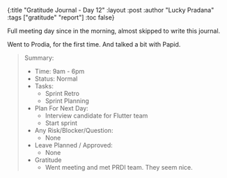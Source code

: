 {:title "Gratitude Journal - Day 12"
:layout :post
:author "Lucky Pradana"   
:tags  ["gratitude" "report"]
:toc false}

Full meeting day since in the morning, almost skipped to write this journal.

Went to Prodia, for the first time. And talked a bit with Papid.   

> Summary:
> - Time: 9am - 6pm
> - Status: Normal
> - Tasks: 
>   - Sprint Retro
>   - Sprint Planning
> - Plan For Next Day:
>   - Interview candidate for Flutter team
>   - Start sprint 
> - Any Risk/Blocker/Question:
>   - None
> - Leave Planned / Approved:
>   - None
> - Gratitude
>   - Went meeting and met PRDI team. They seem nice.    
